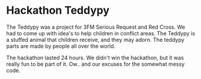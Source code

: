 # Hackathon Teddypy
The Teddypy was a project for 3FM Serious Request and Red Cross. We had to come up with idea's to help children in conflict areas. The Teddypy is a stuffed animal that children receive, and they may adorn. The teddypy parts are made ​​by people all over the world.

The hackathon lasted 24 hours. We didn't win the hackathon, but it was really fun to be part of it. Ow.. and our excuses for the somewhat messy code.